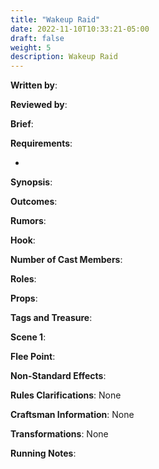 ```yaml
---
title: "Wakeup Raid"
date: 2022-11-10T10:33:21-05:00
draft: false
weight: 5
description: Wakeup Raid
---
```


**Written by**: 

**Reviewed by**: 

**Brief**: 

**Requirements**: 

- 

**Synopsis**: 

**Outcomes**:

**Rumors**: 

**Hook**: 

**Number of Cast Members**: 

**Roles**: 

**Props**: 

**Tags and Treasure**: 

**Scene 1**: 

**Flee Point**: 

**Non-Standard Effects**: 

**Rules Clarifications**: None 

**Craftsman Information**: None

**Transformations**: None

**Running Notes**: 
